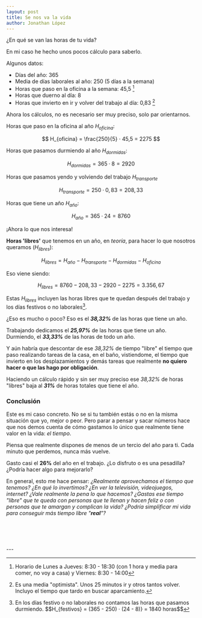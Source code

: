 ```yaml
---
layout: post
title: Se nos va la vida
author: Jonathan López
---
```


¿En qué se van las horas de tu vida?

En mi caso he hecho unos pocos cálculo para saberlo.

Algunos datos:

- Días del año: 365 
- Media de días laborales al año: 250 (5 días a la semana)
- Horas que paso en la oficina a la semana: 45,5 [^1]
- Horas que duerno al día: 8
- Horas que invierto en ir y volver del trabajo al día: 0,83 [^2]

Ahora los cálculos, no es necesario ser muy preciso, solo par orientarnos.

Horas que paso en la oficina al año $H_{oficina}$:

$$ H_{oficina} = \frac{250}{5} · 45,5 = 2275 $$

Horas que pasamos durmiendo al año $H_{dormidas}$:

$$ H_{dormidas} = 365 · 8 = 2920 $$

Horas que pasamos yendo y volviendo del trabajo $H_{transporte}$

$$ H_{transporte} = 250 · 0,83 = 208,33 $$

Horas que tiene un año $H_{año}$:

$$ H_{año} = 365 · 24 = 8760 $$

¡Ahora lo que nos interesa! 

**Horas 'libres'** que tenemos en un año, en *teoría*, para hacer lo que nosotros queramos ($H_{libres}$):

$$ H_{libres} = H_{año} - H_{transporte} - H_{dormidas} - H_{oficina} $$

Eso viene siendo:

$$ H_{libres} = 8760 - 208,33 - 2920 - 2275  = 3.356,67$$

Estas $H_{libres}$ incluyen las horas libres que te quedan después del trabajo y los días festivos o no laborales[^3].

¿Eso es mucho o poco? Eso es el ***38,32%*** de las horas que tiene un año.

Trabajando dedicamos el ***25,97%*** de las horas que tiene un año. Durmiendo, el ***33,33%*** de las horas de todo un año.

Y aún habría que descontar de ese *38,32%* de tiempo "libre" el tiempo que paso realizando tareas de la casa, en el baño, vistiendome, el tiempo que invierto en los desplazamientos y demás tareas que realmente **no quiero hacer o que las hago por obligación**.

Haciendo un cálculo rápido y sin ser muy preciso ese *38,32%* de horas "libres" baja al ***31%*** de horas totales que tiene el año.

### Conclusión

Este es mi caso concreto. No se si tu también estás o no en la misma situación que yo, mejor o peor. Pero parar a pensar y sacar números hace que nos demos cuenta de cómo gastamos lo único que realmente tiene valor en la vida: *el tiempo*.

Piensa que realmente dispones de menos de un tercio del año para ti. Cada minuto que perdemos, nunca más vuelve.

Gasto casi el **26%** del año en el trabajo. ¿Lo disfruto o es una pesadilla? ¿Podría hacer algo para mejorarlo?

En general, esto me hace pensar: *¿Realmente aprovechamos el tiempo que tenemos? ¿En qué lo invertimos? ¿En ver la televisión, videojuegos, internet? ¿Vale realmente la pena lo que hacemos? ¿Gastas ese tiempo "libre" que te queda con personas que te llenan y hacen feliz o con personas que te amargan y complican la vida? ¿Podría simplificar mi vida para conseguir más tiempo libre "**real**"?*

<p><br><br><br></p>
---

[^1]: Horario de Lunes a Jueves: 8:30 - 18:30 (con 1 hora y media para comer, no voy a casa) y Viernes: 8:30 - 14:00
[^2]: Es una media "optimista". Unos 25 minutos ir y otros tantos volver. Incluyo el tiempo que tardo en buscar aparcamiento. 
[^3]: En los días festivo o no laborales no contamos las horas que pasamos durmiendo. $$H_{festivos} = (365 - 250) · (24 - 8)} = 1840 horas$$